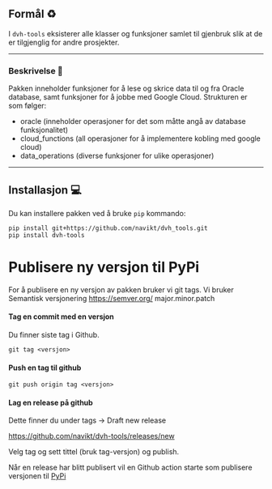 ## Formål ♻️
I `dvh-tools` eksisterer alle klasser og funksjoner samlet til gjenbruk slik at de er tilgjenglig for andre prosjekter.

---

### Beskrivelse 🌳
Pakken inneholder funksjoner for å lese og skrice data til og fra Oracle database, samt funksjoner for å jobbe med Google Cloud.
Strukturen er som følger:
- oracle (inneholder operasjoner for det som måtte angå av database funksjonalitet)
- cloud_functions (all operasjoner for å implementere kobling med google cloud) 
- data_operations (diverse funksjoner for ulike operasjoner)

---

## Installasjon 💻
Du kan installere pakken ved å bruke `pip` kommando:

```shell
pip install git+https://github.com/navikt/dvh_tools.git
pip install dvh-tools
```

# Publisere ny versjon til PyPi

For å publisere en ny versjon av pakken bruker vi git tags.
Vi bruker Semantisk versjonering https://semver.org/
major.minor.patch


#### Tag en commit med en versjon
Du finner siste tag i Github.
```shell
git tag <versjon>
```
#### Push en tag til github
```shell
git push origin tag <versjon>
```

#### Lag en release på github
Dette finner du under tags -> Draft new release

https://github.com/navikt/dvh-tools/releases/new

Velg tag og sett tittel (bruk tag-versjon) og publish.

Når en release har blitt publisert vil en Github action starte som publisere versjonen til [PyPi](https://pypi.org/project/dvh-tools/)
